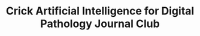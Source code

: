 ---
layout: page
title: Crick Artificial Intelligence for Digital Pathology Journal Club
permalink: /caidp/

nav: false

---
